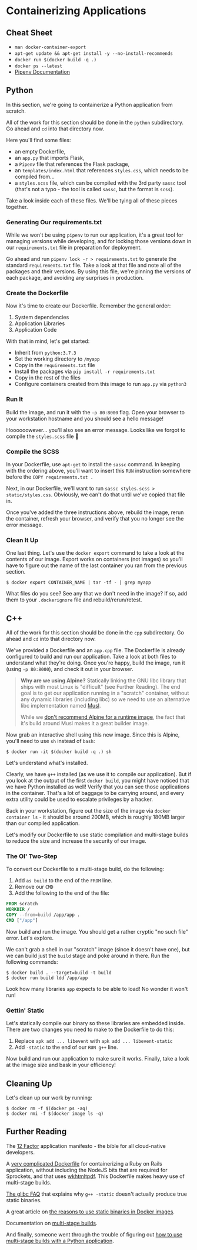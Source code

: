 # Containerizing Applications

## Cheat Sheet

* `man docker-container-export`
* `apt-get update && apt-get install -y --no-install-recommends`
* `docker run $(docker build -q .)`
* `docker ps --latest`
* [Pipenv Documentation](https://docs.pipenv.org/en/latest/)

## Python

In this section, we're going to containerize a Python application from scratch.

All of the work for this section should be done in the `python` subdirectory.
Go ahead and `cd` into that directory now.

Here you'll find some files:

* an empty Dockerfile,
* an `app.py` that imports Flask,
* a `Pipenv` file that references the Flask package,
* an `templates/index.html` that references `styles.css`, which needs to be
  compiled from...
* a `styles.scss` file, which can be compiled with the 3rd party `sassc` tool
  (that's not a typo - the tool is called `sassc`, but the format is `scss`).

Take a look inside each of these files.  We'll be tying all of these pieces
together.

### Generating Our requirements.txt

While we won't be using `pipenv` to run our application, it's a great tool for
managing versions while developing, and for locking those versions down in our
`requirements.txt` file in preparation for deployment.

Go ahead and run `pipenv lock -r > requirements.txt` to generate the standard
`requirements.txt` file.  Take a look at that file and note all of the packages
and their versions.  By using this file, we're pinning the versions of each
package, and avoiding any surprises in production.

### Create the Dockerfile

Now it's time to create our Dockerfile.  Remember the general order:

1. System dependencies
2. Application Libraries
3. Application Code

With that in mind, let's get started:

* Inherit from `python:3.7.3`
* Set the working directory to `/myapp`
* Copy in the `requirements.txt` file
* Install the packages via `pip install -r requirements.txt`
* Copy in the rest of the files
* Configure containers created from this image to run `app.py` via `python3`

### Run It

Build the image, and run it with the `-p 80:8000` flag.  Open your browser to
your workstation hostname and you should see a hello message!

Hoooooowever...  you'll also see an error message.  Looks like we forgot to
compile the `styles.scss` file 🤷

### Compile the SCSS

In your Dockerfile, use `apt-get` to install the `sassc` command.  In keeping
with the ordering above, you'll want to insert this `RUN` instruction somewhere
before the `COPY requirements.txt .`

Next, in our Dockerfile, we'll want to run `sassc styles.scss >
static/styles.css`. Obviously, we can't do that until we've copied that file
in.

Once you've added the three instructions above, rebuild the image, rerun the
container, refresh your browser, and verify that you no longer see the error
message.

### Clean It Up

One last thing.  Let's use the `docker export` command to take a look at the
contents of our image.  Export works on containers (not images) so you'll have
to figure out the name of the last container you ran from the previous section.

```
$ docker export CONTAINER_NAME | tar -tf - | grep myapp
```

What files do you see?  See any that we don't need in the image?  If so, add
them to your `.dockerignore` file and rebuild/rerun/retest.

## C++

All of the work for this section should be done in the `cpp` subdirectory.
Go ahead and `cd` into that directory now.

We've provided a Dockerfile and an `app.cpp` file.  The Dockerfile is already
configured to build and run our application.  Take a look at both files to
understand what they're doing.  Once you're happy, build the image, run it
(using `-p 80:8000`), and check it out in your browser.

> **Why are we using Alpine?**  Statically linking the GNU libc library that
> ships with most Linux is "difficult" (see Further Reading).  The end goal is
> to get our application running in a "scratch" container, without any dynamic
> libraries (including libc) so we need to use an alternative libc
> implementation named [Musl](https://www.musl-libc.org/).
>
> While we [don't recommend Alpine for a runtime
> image](https://kubedex.com/base-images/), the fact that it's build around
> Musl makes it a great builder image.

Now grab an interactive shell using this new image.  Since this is Alpine, you'll need to use `sh` instead of `bash`:

``` console
$ docker run -it $(docker build -q .) sh
```

Let's understand what's installed.

Clearly, we have `g++` installed (as we use it to compile our application).
But if you look at the output of the first `docker build`, you might have
noticed that we have Python installed as well! Verify that you can see those
applications in the container.  That's a lot of baggage to be carrying around,
and every extra utility could be used to escalate privileges by a hacker.

Back in your workstation, figure out the size of the image via `docker
container ls` - it should be around 200MB, which is roughly 180MB larger than
our compiled application.

Let's modify our Dockerfile to use static compilation and multi-stage builds to
reduce the size and increase the security of our image.

### The Ol' Two-Step

To convert our Dockerfile to a multi-stage build, do the following:

1. Add `as build` to the end of the `FROM` line.
2. Remove our `CMD`
3. Add the following to the end of the file:

``` dockerfile
FROM scratch
WORKDIR /
COPY --from=build /app/app .
CMD ["/app"]
```

Now build and run the image.  You should get a rather cryptic "no such file" error. Let's explore.

We can't grab a shell in our "scratch" image (since it doesn't have one), but
we can build just the `build` stage and poke around in there.  Run the
following commands:

``` console
$ docker build . --target=build -t build
$ docker run build ldd /app/app
```

Look how many libraries `app` expects to be able to load!  No wonder it won't run!

### Gettin' Static

Let's statically compile our binary so these libraries are embedded inside.
There are two changes you need to make to the Dockerfile to do this:

1. Replace `apk add ... libevent` with `apk add ... libevent-static`
2. Add `-static` to the end of our `RUN g++` line.

Now build and run our application to make sure it works.  Finally, take a look
at the image size and bask in your efficiency!

## Cleaning Up

Let's clean up our work by running:

``` console
$ docker rm -f $(docker ps -aq)
$ docker rmi -f $(docker image ls -q)
```

## Further Reading

The [12 Factor](https://12factor.net) application manifesto - the bible for
all cloud-native developers.

A [very complicated
Dockerfile](https://anonoz.github.io/tech/2018/05/01/rails-dockerfile.html)
for containerizing a Ruby on Rails application, without including the NodeJS
bits that are required for Sprockets, and that uses
[wkhtmltpdf](https://wkhtmltopdf.org/). This Dockerfile makes heavy use of
multi-stage builds.

[The glibc FAQ](https://sourceware.org/glibc/wiki/FAQ#Even_statically_linked_programs_need_some_shared_libraries_which_is_not_acceptable_for_me.__What_can_I_do.3F)
that explains why `g++ -static` doesn't actually produce true static binaries.

A great article on [the reasons to use static binaries in Docker images](https://www.ianlewis.org/en/creating-smaller-docker-images-static-binaries).

Documentation on [multi-stage
builds](https://docs.docker.com/develop/develop-images/multistage-build/).

And finally, someone went through the trouble of figuring out [how to use multi-stage builds with a Python application](https://pythonspeed.com/articles/multi-stage-docker-python/).
